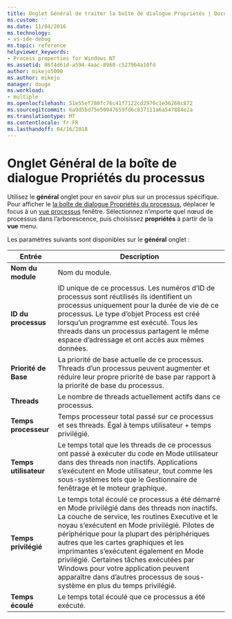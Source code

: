 ```yaml
---
title: Onglet Général de traiter la boîte de dialogue Propriétés | Documents Microsoft
ms.custom: ''
ms.date: 11/04/2016
ms.technology:
- vs-ide-debug
ms.topic: reference
helpviewer_keywords:
- Process properties for Windows NT
ms.assetid: 86f4d61d-a594-4aac-8960-c5279b4a10fd
author: mikejo5000
ms.author: mikejo
manager: douge
ms.workload:
- multiple
ms.openlocfilehash: 51e55ef780fc76c41f7122cd2970c1e36268c872
ms.sourcegitcommit: 6a9d5bd75e50947659fd6c837111a6a547884e2a
ms.translationtype: MT
ms.contentlocale: fr-FR
ms.lasthandoff: 04/16/2018
---
```

# <a name="general-tab-process-properties-dialog-box"></a>Onglet Général de la boîte de dialogue Propriétés du processus
Utilisez le **général** onglet pour en savoir plus sur un processus spécifique. Pour afficher le [la boîte de dialogue Propriétés du processus](../debugger/process-properties-dialog-box.md), déplacer le focus à un [vue processus](../debugger/processes-view.md) fenêtre. Sélectionnez n’importe quel nœud de processus dans l’arborescence, puis choisissez **propriétés** à partir de la **vue** menu.  
  
 Les paramètres suivants sont disponibles sur le **général** onglet :  
  
|Entrée|Description|  
|-----------|-----------------|  
|**Nom du module**|Nom du module.|  
|**ID du processus**|ID unique de ce processus. Les numéros d’ID de processus sont réutilisés ils identifient un processus uniquement pour la durée de vie de ce processus. Le type d’objet Process est créé lorsqu’un programme est exécuté. Tous les threads dans un processus partagent le même espace d’adressage et ont accès aux mêmes données.|  
|**Priorité de Base**|La priorité de base actuelle de ce processus. Threads d’un processus peuvent augmenter et réduire leur propre priorité de base par rapport à la priorité de base du processus.|  
|**Threads**|Le nombre de threads actuellement actifs dans ce processus.|  
|**Temps processeur**|Temps processeur total passé sur ce processus et ses threads. Égal à temps utilisateur + temps privilégié.|  
|**Temps utilisateur**|Le temps total que les threads de ce processus ont passé à exécuter du code en Mode utilisateur dans des threads non inactifs. Applications s’exécutent en Mode utilisateur, tout comme les sous-systèmes tels que le Gestionnaire de fenêtrage et le moteur graphique.|  
|**Temps privilégié**|Le temps total écoulé ce processus a été démarré en Mode privilégié dans des threads non inactifs. La couche de service, les routines Executive et le noyau s’exécutent en Mode privilégié. Pilotes de périphérique pour la plupart des périphériques autres que les cartes graphiques et les imprimantes s’exécutent également en Mode privilégié. Certaines tâches exécutées par Windows pour votre application peuvent apparaître dans d’autres processus de sous-système en plus du temps privilégié.|  
|**Temps écoulé**|Le temps total écoulé que ce processus a été exécuté.|